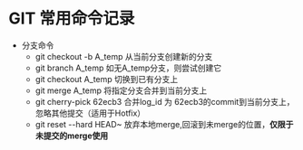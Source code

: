 # GIT 常用命令记录

* 分支命令
    * git checkout -b A_temp 从当前分支创建新的分支
    * git branch A_temp 如无A_temp分支，则尝试创建它
    * git checkout A_temp 切换到已有分支上
    * git merge A_temp 将指定分支合并到当前分支上
    * git cherry-pick 62ecb3 合并log_id 为 62ecb3的commit到当前分支上，忽略其他提交（适用于Hotfix）
    * git reset --hard HEAD~ 放弃本地merge,回滚到未merge的位置，**仅限于未提交的merge使用**
